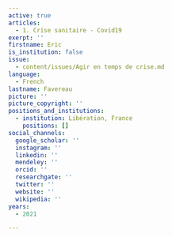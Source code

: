 ```yaml
---
active: true
articles:
  - 1. Crise sanitaire - Covid19
exerpt: ''
firstname: Eric
is_institution: false
issue:
  - content/issues/Agir en temps de crise.md
language:
  - French
lastname: Favereau
picture: ''
picture_copyright: ''
positions_and_institutions:
  - institution: Libération, France
    positions: []
social_channels:
  google_scholar: ''
  instagram: ''
  linkedin: ''
  mendeley: ''
  orcid: ''
  researchgate: ''
  twitter: ''
  website: ''
  wikipedia: ''
years:
  - 2021

---
```

